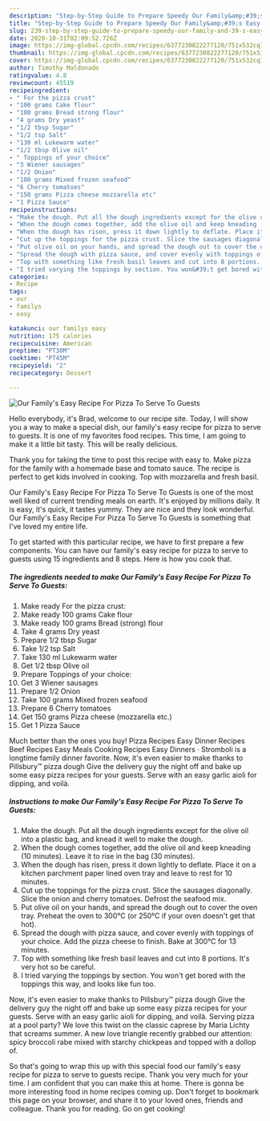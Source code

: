 ```yaml
---
description: "Step-by-Step Guide to Prepare Speedy Our Family&amp;#39;s Easy Recipe For Pizza To Serve To Guests"
title: "Step-by-Step Guide to Prepare Speedy Our Family&amp;#39;s Easy Recipe For Pizza To Serve To Guests"
slug: 239-step-by-step-guide-to-prepare-speedy-our-family-and-39-s-easy-recipe-for-pizza-to-serve-to-guests
date: 2020-10-31T02:09:52.726Z
image: https://img-global.cpcdn.com/recipes/6377230822277120/751x532cq70/our-familys-easy-recipe-for-pizza-to-serve-to-guests-recipe-main-photo.jpg
thumbnail: https://img-global.cpcdn.com/recipes/6377230822277120/751x532cq70/our-familys-easy-recipe-for-pizza-to-serve-to-guests-recipe-main-photo.jpg
cover: https://img-global.cpcdn.com/recipes/6377230822277120/751x532cq70/our-familys-easy-recipe-for-pizza-to-serve-to-guests-recipe-main-photo.jpg
author: Timothy Maldonado
ratingvalue: 4.8
reviewcount: 45519
recipeingredient:
- " For the pizza crust"
- "100 grams Cake flour"
- "100 grams Bread strong flour"
- "4 grams Dry yeast"
- "1/2 tbsp Sugar"
- "1/2 tsp Salt"
- "130 ml Lukewarm water"
- "1/2 tbsp Olive oil"
- " Toppings of your choice"
- "3 Wiener sausages"
- "1/2 Onion"
- "100 grams Mixed frozen seafood"
- "6 Cherry tomatoes"
- "150 grams Pizza cheese mozzarella etc"
- "1 Pizza Sauce"
recipeinstructions:
- "Make the dough. Put all the dough ingredients except for the olive oil into a plastic bag, and knead it well to make the dough."
- "When the dough comes together, add the olive oil and keep kneading (10 minutes). Leave it to rise in the bag (30 minutes)."
- "When the dough has risen, press it down lightly to deflate. Place it on a kitchen parchment paper lined oven tray and leave to rest for 10 minutes."
- "Cut up the toppings for the pizza crust. Slice the sausages diagonally. Slice the onion and cherry tomatoes. Defrost the seafood mix."
- "Put olive oil on your hands, and spread the dough out to cover the oven tray. Preheat the oven to 300°C (or 250°C if your oven doesn&#39;t get that hot)."
- "Spread the dough with pizza sauce, and cover evenly with toppings of your choice. Add the pizza cheese to finish. Bake at 300°C for 13 minutes."
- "Top with something like fresh basil leaves and cut into 8 portions. It&#39;s very hot so be careful."
- "I tried varying the toppings by section. You won&#39;t get bored with the toppings this way, and looks like fun too."
categories:
- Recipe
tags:
- our
- familys
- easy

katakunci: our familys easy 
nutrition: 175 calories
recipecuisine: American
preptime: "PT30M"
cooktime: "PT45M"
recipeyield: "2"
recipecategory: Dessert

---
```



![Our Family&#39;s Easy Recipe For Pizza To Serve To Guests](https://img-global.cpcdn.com/recipes/6377230822277120/751x532cq70/our-familys-easy-recipe-for-pizza-to-serve-to-guests-recipe-main-photo.jpg)

Hello everybody, it's Brad, welcome to our recipe site. Today, I will show you a way to make a special dish, our family&#39;s easy recipe for pizza to serve to guests. It is one of my favorites food recipes. This time, I am going to make it a little bit tasty. This will be really delicious.

Thank you for taking the time to post this recipe with easy to. Make pizza for the family with a homemade base and tomato sauce. The recipe is perfect to get kids involved in cooking. Top with mozzarella and fresh basil.

Our Family&#39;s Easy Recipe For Pizza To Serve To Guests is one of the most well liked of current trending meals on earth. It's enjoyed by millions daily. It is easy, it's quick, it tastes yummy. They are nice and they look wonderful. Our Family&#39;s Easy Recipe For Pizza To Serve To Guests is something that I've loved my entire life.


To get started with this particular recipe, we have to first prepare a few components. You can have our family&#39;s easy recipe for pizza to serve to guests using 15 ingredients and 8 steps. Here is how you cook that.

<!--inarticleads1-->

##### The ingredients needed to make Our Family&#39;s Easy Recipe For Pizza To Serve To Guests:

1. Make ready  For the pizza crust:
1. Make ready 100 grams Cake flour
1. Make ready 100 grams Bread (strong) flour
1. Take 4 grams Dry yeast
1. Prepare 1/2 tbsp Sugar
1. Take 1/2 tsp Salt
1. Take 130 ml Lukewarm water
1. Get 1/2 tbsp Olive oil
1. Prepare  Toppings of your choice:
1. Get 3 Wiener sausages
1. Prepare 1/2 Onion
1. Take 100 grams Mixed frozen seafood
1. Prepare 6 Cherry tomatoes
1. Get 150 grams Pizza cheese (mozzarella etc.)
1. Get 1 Pizza Sauce


Much better than the ones you buy! Pizza Recipes Easy Dinner Recipes Beef Recipes Easy Meals Cooking Recipes Easy Dinners · Stromboli is a longtime family dinner favorite. Now, it&#39;s even easier to make thanks to Pillsbury™ pizza dough Give the delivery guy the night off and bake up some easy pizza recipes for your guests. Serve with an easy garlic aioli for dipping, and voilà. 

<!--inarticleads2-->

##### Instructions to make Our Family&#39;s Easy Recipe For Pizza To Serve To Guests:

1. Make the dough. Put all the dough ingredients except for the olive oil into a plastic bag, and knead it well to make the dough.
1. When the dough comes together, add the olive oil and keep kneading (10 minutes). Leave it to rise in the bag (30 minutes).
1. When the dough has risen, press it down lightly to deflate. Place it on a kitchen parchment paper lined oven tray and leave to rest for 10 minutes.
1. Cut up the toppings for the pizza crust. Slice the sausages diagonally. Slice the onion and cherry tomatoes. Defrost the seafood mix.
1. Put olive oil on your hands, and spread the dough out to cover the oven tray. Preheat the oven to 300°C (or 250°C if your oven doesn&#39;t get that hot).
1. Spread the dough with pizza sauce, and cover evenly with toppings of your choice. Add the pizza cheese to finish. Bake at 300°C for 13 minutes.
1. Top with something like fresh basil leaves and cut into 8 portions. It&#39;s very hot so be careful.
1. I tried varying the toppings by section. You won&#39;t get bored with the toppings this way, and looks like fun too.


Now, it&#39;s even easier to make thanks to Pillsbury™ pizza dough Give the delivery guy the night off and bake up some easy pizza recipes for your guests. Serve with an easy garlic aioli for dipping, and voilà. Serving pizza at a pool party? We love this twist on the classic caprese by Maria Lichty that screams summer. A new love triangle recently grabbed our attention: spicy broccoli rabe mixed with starchy chickpeas and topped with a dollop of. 

So that's going to wrap this up with this special food our family&#39;s easy recipe for pizza to serve to guests recipe. Thank you very much for your time. I am confident that you can make this at home. There is gonna be more interesting food in home recipes coming up. Don't forget to bookmark this page on your browser, and share it to your loved ones, friends and colleague. Thank you for reading. Go on get cooking!
